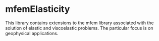 # mfemElasticity

This library contains extensions to the mfem library associated with the solution of elastic and viscoelastic problems. The particular focus is on geophysical applications.
